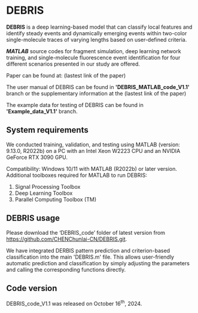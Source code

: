 # DEBRIS
**DEBRIS** is a deep learning-based model that can classify local features and identify steady events and dynamically emerging events within two-color single-molecule traces of varying lengths based on user-defined criteria. 

**_MATLAB_** source codes for fragment simulation, deep learning network training, and single-molecule fluorescence event identification for four different scenarios presented in our study are offered. 

Paper can be found at: (lastest link of the paper)

The user manual of DEBRIS can be found in **'DEBRIS_MATLAB_code_V1.1'** branch or the supplementary information at the (lastest link of the paper)

The example data for testing of DEBRIS can be found in **'Example_data_V1.1'** branch.

## System requirements

We conducted training, validation, and testing using MATLAB (version: 9.13.0, R2022b) on a PC with an Intel Xeon W2223 CPU and an NVIDIA GeForce RTX 3090 GPU.

Compatibility: Windows 10/11 with MATLAB (R2022b) or later version. 
Additional toolboxes required for MATLAB to run DEBRIS:
1. Signal Processing Toolbox
2. Deep Learning Toolbox
3. Parallel Computing Toolbox (TM)
## DEBRIS usage
Please download the ‘DEBRIS_code’ folder of latest version from https://github.com/CHENChunlai-CN/DEBRIS.git.

We have integrated DERBIS pattern prediction and criterion-based classification into the main 'DEBRIS.m' file. This allows user-friendly automatic prediction and classification by simply adjusting the parameters and calling the corresponding functions directly.

## Code version
DEBRIS_code_V1.1 was released on October 16<sup>th</sup>, 2024.
